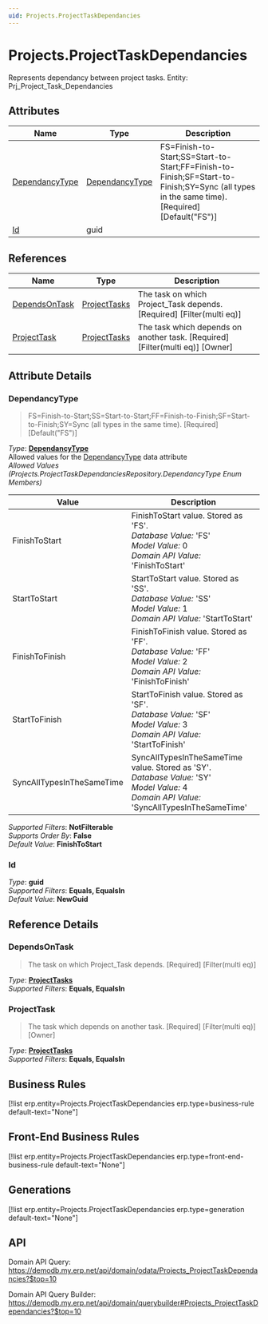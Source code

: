 ```yaml
---
uid: Projects.ProjectTaskDependancies
---
```

# Projects.ProjectTaskDependancies

Represents dependancy between project tasks. Entity: Prj_Project_Task_Dependancies

## Attributes

| Name | Type | Description |
| ---- | ---- | --- |
| [DependancyType](Projects.ProjectTaskDependancies.md#dependancytype) | [DependancyType](Projects.ProjectTaskDependancies.md#dependancytype) | FS=Finish-to-Start;SS=Start-to-Start;FF=Finish-to-Finish;SF=Start-to-Finish;SY=Sync (all types in the same time). [Required] [Default("FS")] 
| [Id](Projects.ProjectTaskDependancies.md#id) | guid |  

## References

| Name | Type | Description |
| ---- | ---- | --- |
| [DependsOnTask](Projects.ProjectTaskDependancies.md#dependsontask) | [ProjectTasks](Projects.ProjectTasks.md) | The task on which Project_Task depends. [Required] [Filter(multi eq)] |
| [ProjectTask](Projects.ProjectTaskDependancies.md#projecttask) | [ProjectTasks](Projects.ProjectTasks.md) | The task which depends on another task. [Required] [Filter(multi eq)] [Owner] |


## Attribute Details

### DependancyType

> FS=Finish-to-Start;SS=Start-to-Start;FF=Finish-to-Finish;SF=Start-to-Finish;SY=Sync (all types in the same time). [Required] [Default("FS")]

_Type_: **[DependancyType](Projects.ProjectTaskDependancies.md#dependancytype)**  
Allowed values for the [DependancyType](Projects.ProjectTaskDependancies.md#dependancytype) data attribute  
_Allowed Values (Projects.ProjectTaskDependanciesRepository.DependancyType Enum Members)_  

| Value | Description |
| ---- | --- |
| FinishToStart | FinishToStart value. Stored as 'FS'. <br /> _Database Value:_ 'FS' <br /> _Model Value:_ 0 <br /> _Domain API Value:_ 'FinishToStart' |
| StartToStart | StartToStart value. Stored as 'SS'. <br /> _Database Value:_ 'SS' <br /> _Model Value:_ 1 <br /> _Domain API Value:_ 'StartToStart' |
| FinishToFinish | FinishToFinish value. Stored as 'FF'. <br /> _Database Value:_ 'FF' <br /> _Model Value:_ 2 <br /> _Domain API Value:_ 'FinishToFinish' |
| StartToFinish | StartToFinish value. Stored as 'SF'. <br /> _Database Value:_ 'SF' <br /> _Model Value:_ 3 <br /> _Domain API Value:_ 'StartToFinish' |
| SyncAllTypesInTheSameTime | SyncAllTypesInTheSameTime value. Stored as 'SY'. <br /> _Database Value:_ 'SY' <br /> _Model Value:_ 4 <br /> _Domain API Value:_ 'SyncAllTypesInTheSameTime' |

_Supported Filters_: **NotFilterable**  
_Supports Order By_: **False**  
_Default Value_: **FinishToStart**  

### Id

_Type_: **guid**  
_Supported Filters_: **Equals, EqualsIn**  
_Default Value_: **NewGuid**  


## Reference Details

### DependsOnTask

> The task on which Project_Task depends. [Required] [Filter(multi eq)]

_Type_: **[ProjectTasks](Projects.ProjectTasks.md)**  
_Supported Filters_: **Equals, EqualsIn**  

### ProjectTask

> The task which depends on another task. [Required] [Filter(multi eq)] [Owner]

_Type_: **[ProjectTasks](Projects.ProjectTasks.md)**  
_Supported Filters_: **Equals, EqualsIn**  



## Business Rules

[!list erp.entity=Projects.ProjectTaskDependancies erp.type=business-rule default-text="None"]

## Front-End Business Rules

[!list erp.entity=Projects.ProjectTaskDependancies erp.type=front-end-business-rule default-text="None"]

## Generations

[!list erp.entity=Projects.ProjectTaskDependancies erp.type=generation default-text="None"]

## API

Domain API Query:
<https://demodb.my.erp.net/api/domain/odata/Projects_ProjectTaskDependancies?$top=10>

Domain API Query Builder:
<https://demodb.my.erp.net/api/domain/querybuilder#Projects_ProjectTaskDependancies?$top=10>

